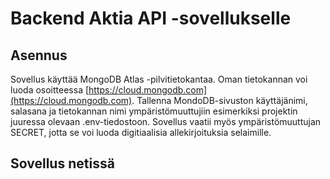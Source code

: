 # Backend Aktia API -sovellukselle
## Asennus
Sovellus käyttää MongoDB Atlas -pilvitietokantaa. Oman tietokannan voi luoda osoitteessa [https://cloud.mongodb.com](https://cloud.mongodb.com). Tallenna  MondoDB-sivuston käyttäjänimi, salasana ja tietokannan nimi ympäristömuuttujiin esimerkiksi projektin juuressa olevaan .env-tiedostoon. Sovellus vaatii myös ympäristömuuttujan SECRET, jotta se voi luoda digitiaalisia allekirjoituksia selaimille.

## Sovellus netissä
